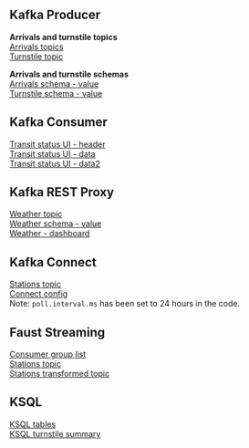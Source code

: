 ## Kafka Producer

**Arrivals and turnstile topics**  
[Arrivals topics](./readme_images/arrival_topics.png)  
[Turnstile topic](./readme_images/turnstile_topic.png) 


**Arrivals and turnstile schemas**  
[Arrivals schema - value](./readme_images/arrival_schema_value.png)  
[Turnstile schema - value](./readme_images/turnstile_schema_value.png)

## Kafka Consumer  
[Transit status UI - header](./readme_images/dashboard_header.png)  
[Transit status UI - data](./readme_images/dashboard_data.png)  
[Transit status UI - data2](./readme_images/dashboard_data2.png)  

## Kafka REST Proxy
[Weather topic](./readme_images/weather_topic.png)  
[Weather schema - value](./readme_images/weather_schema_value.png)  
[Weather - dashboard](./readme_images/weather_dashboard.png)  

## Kafka Connect
[Stations topic](./readme_images/stations_topic.png)  
[Connect config](./readme_images/connect_config.png)  
Note: `poll.interval.ms` has been set to 24 hours in the code.  

## Faust Streaming
[Consumer group list](./readme_images/consumer_group_list.png)  
[Stations topic](./readme_images/stations_topic.png)  
[Stations transformed topic](./readme_images/stations_transformed_topic.png)  

## KSQL
[KSQL tables](./readme_images/ksql_tables.png)  
[KSQL turnstile summary](./readme_images/ksql_turnstile_summary.png)  